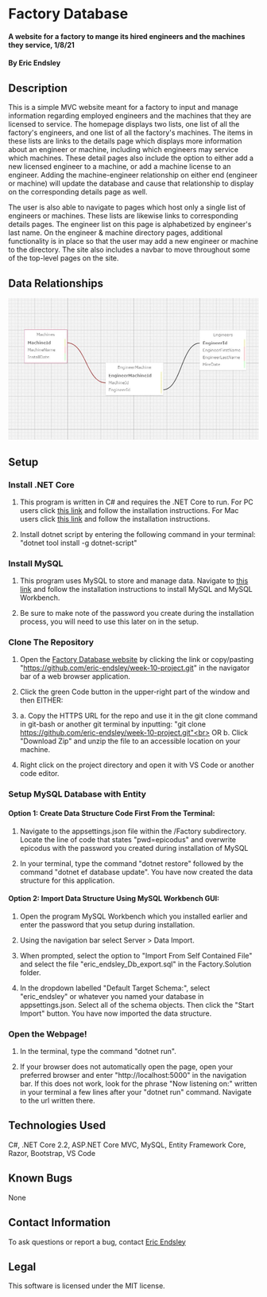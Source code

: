 # Factory Database

#### A website for a factory to mange its hired engineers and the machines they service, 1/8/21

#### By Eric Endsley

## Description

This is a simple MVC website meant for a factory to input and manage information regarding employed engineers and the machines that they are licensed to service. The homepage displays two lists, one list of all the factory's engineers, and one list of all the factory's machines. The items in these lists are links to the details page which displays more information about an engineer or machine, including which engineers may service which machines. These detail pages also include the option to either add a new licensed engineer to a machine, or add a machine license to an engineer. Adding the machine-engineer relationship on either end (engineer or machine) will update the database and cause that relationship to display on the corresponding details page as well.

The user is also able to navigate to pages which host only a single list of engineers or machines. These lists are likewise links to corresponding details pages. The engineer list on this page is alphabetized by engineer's last name. On the engineer & machine directory pages, additional functionality is in place so that the user may add a new engineer or machine to the directory. The site also includes a navbar to move throughout some of the top-level pages on the site.

## Data Relationships

![SQL Design Plan](Factory/wwwroot/img/design.JPG "SQL Design Plan")

## Setup

### Install .NET Core

1. This program is written in C# and requires the .NET Core to run. For PC users click [this link](https://dotnet.microsoft.com/download/dotnet-core/thank-you/sdk-2.2.203-windows-x64-installer) and follow the installation instructions. For Mac users click [this link](https://dotnet.microsoft.com/download/dotnet-core/thank-you/sdk-2.2.106-macos-x64-installer) and follow the installation instructions.

2. Install dotnet script by entering the following command in your terminal: "dotnet tool install -g dotnet-script"

### Install MySQL

1. This program uses MySQL to store and manage data. Navigate to [this link](https://dev.mysql.com/downloads/file/?id=484919) and follow the installation instructions to install MySQL and MySQL Workbench.

2. Be sure to make note of the password you create during the installation process, you will need to use this later on in the setup.

### Clone The Repository

1.  Open the [Factory Database website](https://github.com/eric-endsley/week-10-project.git) by clicking the link or copy/pasting "https://github.com/eric-endsley/week-10-project.git" in the navigator bar of a web browser application.

2.  Click the green Code button in the upper-right part of the window and then EITHER:

3.  a. Copy the HTTPS URL for the repo and use it in the git clone command in git-bash or another git terminal by inputting: "git clone https://github.com/eric-endsley/week-10-project.git"<br>
    OR b. Click "Download Zip" and unzip the file to an accessible location on your machine.

4.  Right click on the project directory and open it with VS Code or another code editor.

### Setup MySQL Database with Entity

#### Option 1: Create Data Structure Code First From the Terminal:

1. Navigate to the appsettings.json file within the /Factory subdirectory. Locate the line of code that states "pwd=epicodus" and overwrite epicodus with the password you created during installation of MySQL

2. In your terminal, type the command "dotnet restore" followed by the command "dotnet ef database update". You have now created the data structure for this application.

#### Option 2: Import Data Structure Using MySQL Workbench GUI:

1. Open the program MySQL Workbench which you installed earlier and enter the password that you setup during installation.

2. Using the navigation bar select Server > Data Import.

3. When prompted, select the option to "Import From Self Contained File" and select the file "eric_endsley_Db_export.sql" in the Factory.Solution folder.

4. In the dropdown labelled "Default Target Schema:", select "eric_endsley" or whatever you named your database in appsettings.json. Select all of the schema objects. Then click the "Start Import" button. You have now imported the data structure.

### Open the Webpage!

1. In the terminal, type the command "dotnet run".

2. If your browser does not automatically open the page, open your preferred browser and enter "http://localhost:5000" in the navigation bar. If this does not work, look for the phrase "Now listening on:" written in your terminal a few lines after your "dotnet run" command. Navigate to the url written there.

## Technologies Used

C#, .NET Core 2.2, ASP.NET Core MVC, MySQL, Entity Framework Core, Razor, Bootstrap, VS Code

## Known Bugs

None

## Contact Information

To ask questions or report a bug, contact [Eric Endsley](mailto:eric.endsley4@gmail.com)

## Legal

This software is licensed under the MIT license.
